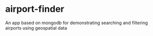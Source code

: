 # airport-finder
An app based on mongodb for demonstrating searching and filtering airports using geospatial data
